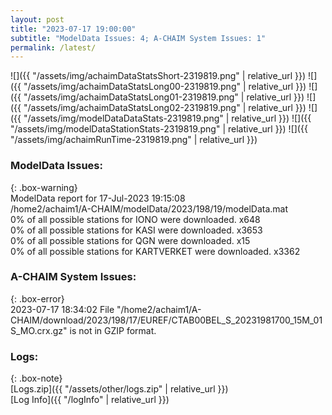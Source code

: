 ```yaml
---
layout: post
title: "2023-07-17 19:00:00"
subtitle: "ModelData Issues: 4; A-CHAIM System Issues: 1"
permalink: /latest/
---
```


![]({{ "/assets/img/achaimDataStatsShort-2319819.png" | relative_url }})
![]({{ "/assets/img/achaimDataStatsLong00-2319819.png" | relative_url }})
![]({{ "/assets/img/achaimDataStatsLong01-2319819.png" | relative_url }})
![]({{ "/assets/img/achaimDataStatsLong02-2319819.png" | relative_url }})
![]({{ "/assets/img/modelDataDataStats-2319819.png" | relative_url }})
![]({{ "/assets/img/modelDataStationStats-2319819.png" | relative_url }})
![]({{ "/assets/img/achaimRunTime-2319819.png" | relative_url }})


### ModelData Issues:  
  
{: .box-warning}  
 ModelData report for 17-Jul-2023 19:15:08   
 /home2/achaim1/A-CHAIM/modelData/2023/198/19/modelData.mat   
 0% of all possible stations for IONO were downloaded. x648   
 0% of all possible stations for KASI were downloaded. x3653   
 0% of all possible stations for QGN were downloaded. x15   
 0% of all possible stations for KARTVERKET were downloaded. x3362   
  
### A-CHAIM System Issues:  
  
{: .box-error}  
2023-07-17 18:34:02 File "/home2/achaim1/A-CHAIM/download/2023/198/17/EUREF/CTAB00BEL_S_20231981700_15M_01S_MO.crx.gz" is not in GZIP format.  

### Logs:  
  
{: .box-note}  
[Logs.zip]({{ "/assets/other/logs.zip" | relative_url }})  
[Log Info]({{ "/logInfo" | relative_url }})  
